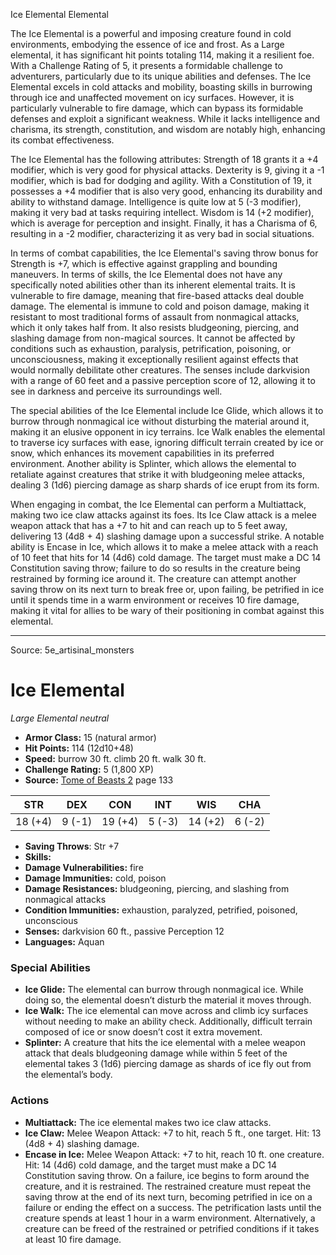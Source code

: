 <MonsterName/>Ice Elemental</MonsterName>
<CreatureType/>Elemental</CreatureType>

<summary>The Ice Elemental is a powerful and imposing creature found in cold environments, embodying the essence of ice and frost. As a Large elemental, it has significant hit points totaling 114, making it a resilient foe. With a Challenge Rating of 5, it presents a formidable challenge to adventurers, particularly due to its unique abilities and defenses. The Ice Elemental excels in cold attacks and mobility, boasting skills in burrowing through ice and unaffected movement on icy surfaces. However, it is particularly vulnerable to fire damage, which can bypass its formidable defenses and exploit a significant weakness. While it lacks intelligence and charisma, its strength, constitution, and wisdom are notably high, enhancing its combat effectiveness. </summary>

<detail>

The Ice Elemental has the following attributes: Strength of 18 grants it a +4 modifier, which is very good for physical attacks. Dexterity is 9, giving it a -1 modifier, which is bad for dodging and agility. With a Constitution of 19, it possesses a +4 modifier that is also very good, enhancing its durability and ability to withstand damage. Intelligence is quite low at 5 (-3 modifier), making it very bad at tasks requiring intellect. Wisdom is 14 (+2 modifier), which is average for perception and insight. Finally, it has a Charisma of 6, resulting in a -2 modifier, characterizing it as very bad in social situations.

In terms of combat capabilities, the Ice Elemental's saving throw bonus for Strength is +7, which is effective against grappling and bounding maneuvers. In terms of skills, the Ice Elemental does not have any specifically noted abilities other than its inherent elemental traits. It is vulnerable to fire damage, meaning that fire-based attacks deal double damage. The elemental is immune to cold and poison damage, making it resistant to most traditional forms of assault from nonmagical attacks, which it only takes half from. It also resists bludgeoning, piercing, and slashing damage from non-magical sources. It cannot be affected by conditions such as exhaustion, paralysis, petrification, poisoning, or unconsciousness, making it exceptionally resilient against effects that would normally debilitate other creatures. The senses include darkvision with a range of 60 feet and a passive perception score of 12, allowing it to see in darkness and perceive its surroundings well.

The special abilities of the Ice Elemental include Ice Glide, which allows it to burrow through nonmagical ice without disturbing the material around it, making it an elusive opponent in icy terrains. Ice Walk enables the elemental to traverse icy surfaces with ease, ignoring difficult terrain created by ice or snow, which enhances its movement capabilities in its preferred environment. Another ability is Splinter, which allows the elemental to retaliate against creatures that strike it with bludgeoning melee attacks, dealing 3 (1d6) piercing damage as sharp shards of ice erupt from its form.

When engaging in combat, the Ice Elemental can perform a Multiattack, making two ice claw attacks against its foes. Its Ice Claw attack is a melee weapon attack that has a +7 to hit and can reach up to 5 feet away, delivering 13 (4d8 + 4) slashing damage upon a successful strike. A notable ability is Encase in Ice, which allows it to make a melee attack with a reach of 10 feet that hits for 14 (4d6) cold damage. The target must make a DC 14 Constitution saving throw; failure to do so results in the creature being restrained by forming ice around it. The creature can attempt another saving throw on its next turn to break free or, upon failing, be petrified in ice until it spends time in a warm environment or receives 10 fire damage, making it vital for allies to be wary of their positioning in combat against this elemental.</detail>



---

Source: 5e_artisinal_monsters

# Ice Elemental

*Large* *Elemental* *neutral*

- **Armor Class:** 15 (natural armor)
- **Hit Points:** 114 (12d10+48)
- **Speed:** burrow 30 ft. climb 20 ft. walk 30 ft.
- **Challenge Rating:** 5 (1,800 XP)
- **Source:** [Tome of Beasts 2](https://koboldpress.com/kpstore/product/tome-of-beasts-2-for-5th-edition) page 133

| STR | DEX | CON | INT | WIS | CHA |
| --- | --- | --- | --- | --- | --- |
| 18 (+4) | 9 (-1) | 19 (+4) | 5 (-3) | 14 (+2) | 6 (-2) |

- **Saving Throws**: Str +7
- **Skills:** 
- **Damage Vulnerabilities:** fire
- **Damage Immunities:** cold, poison
- **Damage Resistances:** bludgeoning, piercing, and slashing from nonmagical attacks
- **Condition Immunities:** exhaustion, paralyzed, petrified, poisoned, unconscious
- **Senses:** darkvision 60 ft., passive Perception 12
- **Languages:** Aquan

### Special Abilities

- **Ice Glide:** The elemental can burrow through nonmagical ice. While doing so, the elemental doesn’t disturb the material it moves through.
- **Ice Walk:** The ice elemental can move across and climb icy surfaces without needing to make an ability check. Additionally, difficult terrain composed of ice or snow doesn’t cost it extra movement.
- **Splinter:** A creature that hits the ice elemental with a melee weapon attack that deals bludgeoning damage while within 5 feet of the elemental takes 3 (1d6) piercing damage as shards of ice fly out from the elemental’s body.

### Actions

- **Multiattack:** The ice elemental makes two ice claw attacks.
- **Ice Claw:** Melee Weapon Attack: +7 to hit, reach 5 ft., one target. Hit: 13 (4d8 + 4) slashing damage.
- **Encase in Ice:** Melee Weapon Attack: +7 to hit, reach 10 ft. one creature. Hit: 14 (4d6) cold damage, and the target must make a DC 14 Constitution saving throw. On a failure, ice begins to form around the creature, and it is restrained. The restrained creature must repeat the saving throw at the end of its next turn, becoming petrified in ice on a failure or ending the effect on a success. The petrification lasts until the creature spends at least 1 hour in a warm environment. Alternatively, a creature can be freed of the restrained or petrified conditions if it takes at least 10 fire damage.




